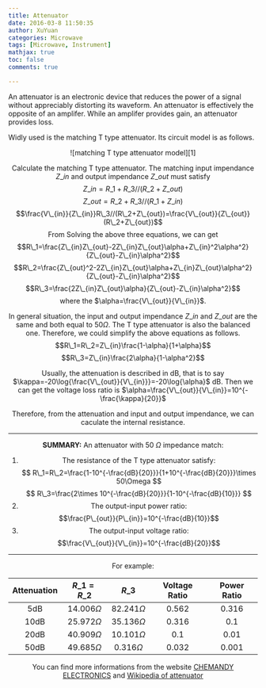```yaml
---
title: Attenuator
date: 2016-03-8 11:50:35
author: XuYuan
categories: Microwave
tags: [Microwave, Instrument]
mathjax: true
toc: false
comments: true

---
```


An attenuator is an electronic device that reduces the power of a signal without appreciably distorting its waveform.
An attenuator is effectively the opposite of an amplifer. While an amplifer provides gain, an attenuator provides loss.

<!--more-->

Widly used is the matching T type attenuator. Its circuit model is as follows.

<div style="text-align:center" markdown="1">
![matching T type attenuator model][1]


Calculate the matching T type attenuator.
The matching input impendance $Z\_{in}$ and output impendance $Z\_{out}$ must satisfy
$$Z\_{in}=R\_1+R\_3//(R\_2+Z\_{out})$$
$$Z\_{out}=R\_2+R\_3//(R\_1+Z\_{in})$$
$$\frac{V\_{in}}{Z\_{in}}R\_3//(R\_2+Z\_{out})=\frac{V\_{out}}{Z\_{out}}(R\_2+Z\_{out})$$
From Solving the above three equations, we can get
$$R\_1=\frac{Z\_{in}Z\_{out}-2Z\_{in}Z\_{out}\alpha+Z\_{in}^2\alpha^2}{Z\_{out}-Z\_{in}\alpha^2}$$
$$R\_2=\frac{Z\_{out}^2-2Z\_{in}Z\_{out}\alpha+Z\_{in}Z\_{out}\alpha^2}{Z\_{out}-Z\_{in}\alpha^2}$$
$$R\_3=\frac{2Z\_{in}Z\_{out}\alpha}{Z\_{out}-Z\_{in}\alpha^2}$$
where the $\alpha=\frac{V\_{out}}{V\_{in}}$.

In general situation, the input and output impendance $Z\_{in}$ and $Z\_{out}$ are the same and both equal to $50\Omega$. The T type attenuator is also the balanced one. Therefore, we could simplify the above equations as follows.
$$R\_1=R\_2=Z\_{in}\frac{1-\alpha}{1+\alpha}$$
$$R\_3=Z\_{in}\frac{2\alpha}{1-\alpha^2}$$

Usually, the attenuation is described in dB, that is to say $\kappa=-20\log{\frac{V\_{out}}{V\_{in}}}=-20\log{\alpha}$ dB.
Then we can get the voltage loss ratio is $\alpha=\frac{V\_{out}}{V\_{in}}=10^{-\frac{\kappa}{20}}$

Therefore, from the attenuation and input and output impendance, we can caculate the internal resistance.

--------------------------
**SUMMARY:**
An attenuator with 50 $\Omega$ impedance match:
1. The resistance of the T type attenuator satisfy:
$$ R\_1=R\_2=\frac{1-10^{-\frac{dB}{20}}}{1+10^{-\frac{dB}{20}}}\times 50\Omega $$
$$ R\_3=\frac{2\times 10^{-\frac{dB}{20}}}{1-10^{-\frac{dB}{10}}} $$
2. The output-input power ratio:
$$\frac{P\_{out}}{P\_{in}}=10^{-\frac{dB}{10}}$$
3. The output-input voltage ratio:
$$\frac{V\_{out}}{V\_{in}}=10^{-\frac{dB}{20}}$$

---------------------------------

For example:

|Attenuation|$R\_1=R\_2$|$R\_3$|Voltage Ratio|Power Ratio|
|:----------:|:---------:|:-----:|:-----:|:-----:|
|5dB|14.006$\Omega$|82.241$\Omega$|0.562|0.316|
|10dB|25.972$\Omega$|35.136$\Omega$|0.316|0.1|
|20dB|40.909$\Omega$|10.101$\Omega$|0.1|0.01|
|50dB|49.685$\Omega$|0.316$\Omega$|0.032|0.001|


You can find more informations from the website [CHEMANDY ELECTRONICS][2] and [Wikipedia of attenuator][3]

  [1]: http://www.electronics-tutorials.ws/attenuators/attn22.gif
  [2]: http://chemandy.com/calculators/matching-t-attenuator-calculator.htm
  [3]: http://en.wikipedia.org/wiki/Attenuator_%28electronics%29